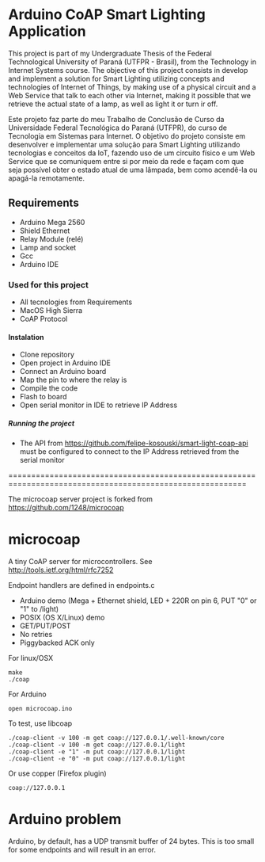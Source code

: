 # Arduino CoAP Smart Lighting Application

This project is part of my Undergraduate Thesis of the Federal Technological University of Paraná (UTFPR - Brasil), from the Technology in Internet Systems course.
The objective of this project consists in develop and implement a solution for Smart Lighting utilizing concepts and technologies of Internet of Things, by making use of a physical circuit and a Web Service that talk to each other via Internet, making it possible that we retrieve the actual state of a lamp, as well as light it or turn ir off.

Este projeto faz parte do meu Trabalho de Conclusão de Curso da Universidade Federal Tecnológica do Paraná (UTFPR), do curso de Tecnologia em Sistemas para Internet.
O objetivo do projeto consiste em desenvolver e implementar uma solução para Smart Lighting utilizando tecnologias e conceitos da IoT, fazendo uso de um circuito físico e um Web Service que se comuniquem entre si por meio da rede e façam com que seja possível obter o estado atual de uma lâmpada, bem como acendê-la ou apagá-la remotamente.

## Requirements

- Arduino Mega 2560
- Shield Ethernet
- Relay Module (relé)
- Lamp and socket
- Gcc
- Arduino IDE

### Used for this project
- All tecnologies from Requirements
- MacOS High Sierra
- CoAP Protocol

#### Instalation
- Clone repository
- Open project in Arduino IDE
- Connect an Arduino board
- Map the pin to where the relay is
- Compile the code
- Flash to board
- Open serial monitor in IDE to retrieve IP Address

##### Running the project
- The API from https://github.com/felipe-kosouski/smart-light-coap-api must be configured to connect to the IP Address retrieved from the serial monitor

==========================================================================================================

The microcoap server project is forked from https://github.com/1248/microcoap

microcoap
=========

A tiny CoAP server for microcontrollers.
See http://tools.ietf.org/html/rfc7252

Endpoint handlers are defined in endpoints.c

 * Arduino demo (Mega + Ethernet shield, LED + 220R on pin 6, PUT "0" or "1" to /light)
 * POSIX (OS X/Linux) demo
 * GET/PUT/POST
 * No retries
 * Piggybacked ACK only


For linux/OSX

    make
    ./coap

For Arduino

    open microcoap.ino

To test, use libcoap

    ./coap-client -v 100 -m get coap://127.0.0.1/.well-known/core
    ./coap-client -v 100 -m get coap://127.0.0.1/light
    ./coap-client -e "1" -m put coap://127.0.0.1/light
    ./coap-client -e "0" -m put coap://127.0.0.1/light

Or use copper (Firefox plugin)

    coap://127.0.0.1

Arduino problem
===============

Arduino, by default, has a UDP transmit buffer of 24 bytes. This is too small
for some endpoints and will result in an error.

